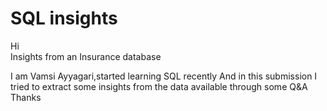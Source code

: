 # SQL insights
Hi  
Insights from an Insurance database

I am Vamsi Ayyagari,started learning SQL recently 
And in this submission I tried to extract some insights from the data available through some Q&A
Thanks
